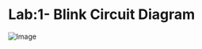 # Lab:1- Blink Circuit Diagram
![Image](https://github.com/shashank195/IOT-UG-SEM5/blob/master/01-Blink/BlinkCircuit.jpg)
